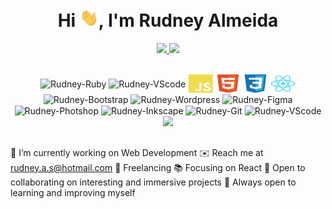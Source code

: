 <h1 align="center">Hi <img src="https://raw.githubusercontent.com/ABSphreak/ABSphreak/master/gifs/Hi.gif" width="30px">, I'm Rudney Almeida</h1>
<p align="center">
<a href="https://github.com/rudneyalmeida">
  <img height="180em" src="https://github-readme-stats-eight-theta.vercel.app/api?username=rudneyalmeida&show_icons=true&theme=algolia&include_all_commits=true&count_private=true&title_color=C99A2D&bg_color=282828"/>
  <img height="180em" src="https://github-readme-stats-eight-theta.vercel.app/api/top-langs/?username=rudneyalmeida&layout=compact&langs_count=8&theme=algolia&title_color=C99A2D&bg_color=282828"/>
</a>
</p>

<div style="display: inline_block" align="center"><br>
  <img align="center" alt="Rudney-Ruby" height="30" width="40" src="https://cdn.jsdelivr.net/gh/devicons/devicon/icons/ruby/ruby-original.svg">
  <img align="center" alt="Rudney-VScode" height="30" width="40" src="https://cdn.jsdelivr.net/gh/devicons/devicon/icons/rails/rails-plain-wordmark.svg">
  <img align="center" alt="Rudney-Js" height="30" width="40" src="https://raw.githubusercontent.com/devicons/devicon/master/icons/javascript/javascript-plain.svg">
  <img align="center" alt="Rudney-HTML" height="30" width="40" src="https://raw.githubusercontent.com/devicons/devicon/master/icons/html5/html5-original.svg">
  <img align="center" alt="Rudney-CSS" height="30" width="40" src="https://raw.githubusercontent.com/devicons/devicon/master/icons/css3/css3-original.svg">
  <img align="center" alt="Rudney-React" height="30" width="40" src="https://raw.githubusercontent.com/devicons/devicon/master/icons/react/react-original.svg">
  <img align="center" alt="Rudney-Bootstrap" height="30" width="40" src="https://cdn.jsdelivr.net/gh/devicons/devicon/icons/bootstrap/bootstrap-original.svg">
  <img align="center" alt="Rudney-Wordpress" height="30" width="40" src="https://cdn.jsdelivr.net/gh/devicons/devicon/icons/wordpress/wordpress-plain.svg">
  <img align="center" alt="Rudney-Figma" height="30" width="40" src="https://cdn.jsdelivr.net/gh/devicons/devicon/icons/figma/figma-original.svg">
  <img align="center" alt="Rudney-Photshop" height="30" width="40" src="https://cdn.jsdelivr.net/gh/devicons/devicon/icons/photoshop/photoshop-plain.svg">
  <img align="center" alt="Rudney-Inkscape" height="30" width="40" src="https://cdn.jsdelivr.net/gh/devicons/devicon/icons/inkscape/inkscape-original.svg">
  <img align="center" alt="Rudney-Git" height="30" width="40" src="https://cdn.jsdelivr.net/gh/devicons/devicon/icons/git/git-original.svg">
  <img align="center" alt="Rudney-VScode" height="30" width="40" src="https://cdn.jsdelivr.net/gh/devicons/devicon/icons/vscode/vscode-original.svg">          
  <img src="https://user-images.githubusercontent.com/73097560/115834477-dbab4500-a447-11eb-908a-139a6edaec5c.gif">
</div>

##
🔭 I’m currently working on Web Development
✉️ Reach me at rudney.a.s@hotmail.com
🚀 Freelancing
📚 Focusing on React
🤝 Open to collaborating on interesting and immersive projects
🧠 Always open to learning and improving myself
